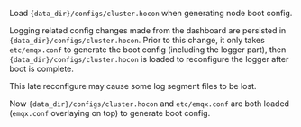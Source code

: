Load `{data_dir}/configs/cluster.hocon` when generating node boot config.

Logging related config changes made from the dashboard are persisted in `{data_dir}/configs/cluster.hocon`.
Prior to this change, it only takes `etc/emqx.conf` to generate the boot config (including the logger part),
then `{data_dir}/configs/cluster.hocon` is loaded to reconfigure the logger after boot is complete.

This late reconfigure may cause some log segment files to be lost.

Now `{data_dir}/configs/cluster.hocon` and `etc/emqx.conf` are both loaded (`emqx.conf` overlaying on top)
to generate boot config.
